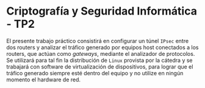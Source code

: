 # Criptografía y Seguridad Informática - TP2

El presente trabajo práctico consistirá en configurar un túnel `IPsec` entre dos routers y analizar el tráfico generado por equipos host conectados a los routers, que actúan como *gateways*, mediante el analizador de protocolos. Se utilizará para tal fin la distribución de `Linux` provista por la cátedra y se trabajará con software de virtualización de dispositivos, para lograr que el tráfico generado siempre esté dentro del equipo y no utilize en ningún momento el hardware de red.